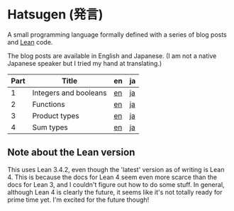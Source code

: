 # Hatsugen (発言)

A small programming language formally defined with a series of blog posts and [Lean][] code.

The blog posts are available in English and Japanese. (I am not a native Japanese speaker but I tried my hand at translating.)

| Part | Title                 | en         | ja         |
| ---- | --------------------- | ---------- | ---------- |
| 1    | Integers and booleans | [en][1-en] | [ja][1-ja] |
| 2    | Functions             | [en][2-en] | [ja][2-ja] |
| 3    | Product types         | [en][3-en] | [ja][3-ja] |
| 4    | Sum types             | [en][4-en] | [ja][4-ja] |

## Note about the Lean version

This uses Lean 3.4.2, even though the 'latest' version as of writing is Lean 4. This is because the docs for Lean 4 seem even more scarce than the docs for Lean 3, and I couldn't figure out how to do some stuff. In general, although Lean 4 is clearly the future, it seems like it's not totally ready for prime time yet. I'm excited for the future though!

[lean]: https://leanprover.github.io
[1-en]: https://azdavis.net/posts/define-pl-01/
[2-en]: https://azdavis.net/posts/define-pl-02/
[3-en]: https://azdavis.net/posts/define-pl-03/
[4-en]: https://azdavis.net/posts/define-pl-04/
[1-ja]: https://azdavis.net/ja/posts/define-pl-01/
[2-ja]: https://azdavis.net/ja/posts/define-pl-02/
[3-ja]: https://azdavis.net/ja/posts/define-pl-03/
[4-ja]: https://azdavis.net/ja/posts/define-pl-04/
